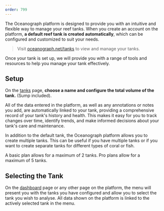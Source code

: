 ```yaml
---
order: 799
---
```


The Oceanograph platform is designed to provide you with an intuitive and flexible way to manage your reef tanks. When
you create an account on the platform, **a default reef tank is created automatically**, which can be configured and
customized to suit your needs.

> Visit [oceanograph.net/tanks](https://www.oceanograph.net/tanks) to view and manage your tanks.

Once your tank is set up, we will provide you with a range of tools and resources to help you manage your tank
effectively.

## Setup

On the [tanks](https://wwww.oceanograph.net/tanks) page, **choose a name and configure the total volume of the tank.** (Sump included).

All of the data entered in the platform, as well as any annotations or notes you add, are automatically linked to your
tank, providing a comprehensive record of your tank's history and health. This makes it easy for you to track changes
over time, identify trends, and make informed decisions about your tank's care and maintenance.

In addition to the default tank, the Oceanograph platform allows you to create multiple tanks. This can be useful if you
have multiple tanks or if you want to create separate tanks for different types of coral or fish.

A basic plan allows for a maximum of 2 tanks. Pro plans allow for a maximum of 5 tanks.

## Selecting the Tank

On the [dashboard](https://www.oceanograph.net/dashboard) page or any other page on the platform, the menu will present you with the tanks
you have configured and allow you to select the tank you wish to analyse. All data shown on the platform is linked to the actively selected tank
in the menu.